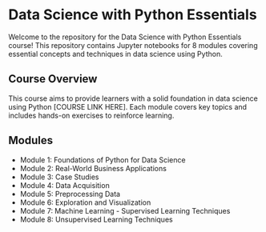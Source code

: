 # Data Science with Python Essentials

Welcome to the repository for the Data Science with Python Essentials course! This repository contains Jupyter notebooks for 8 modules covering essential concepts and techniques in data science using Python.

## Course Overview
This course aims to provide learners with a solid foundation in data science using Python [COURSE LINK HERE]. Each module covers key topics and includes hands-on exercises to reinforce learning.

## Modules

- Module 1: Foundations of Python for Data Science
- Module 2: Real-World Business Applications
- Module 3: Case Studies
- Module 4: Data Acquisition
- Module 5: Preprocessing Data
- Module 6: Exploration and Visualization
- Module 7: Machine Learning - Supervised Learning Techniques
- Module 8: Unsupervised Learning Techniques